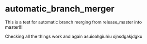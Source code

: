 # automatic_branch_merger

This is a test for automatic branch merging from release_master into master!!!


Checking all the things work
and again
asuioahgiuhiu
ojnsdgakjdgku
